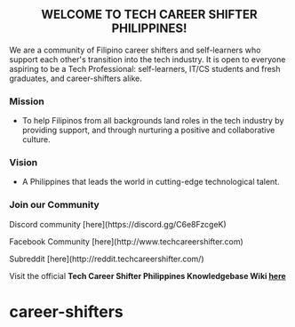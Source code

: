 <div align= "center" >

## WELCOME TO TECH CAREER SHIFTER PHILIPPINES!

</div>
We are a community of Filipino career shifters and self-learners who support each other's transition into the tech industry. It is open to everyone aspiring to be a Tech Professional: self-learners, IT/CS students and fresh graduates, and career-shifters alike.

### Mission

- To help Filipinos from all backgrounds land roles in the tech industry by providing support, and through nurturing a positive and collaborative culture.

### Vision

- A Philippines that leads the world in cutting-edge technological talent.

### Join our Community

<p> Discord community [here](https://discord.gg/C6e8FzcgeK) </p>
<p> Facebook Community [here](http://www.techcareershifter.com) </p> 
<p> Subreddit [here](http://reddit.techcareershifter.com/) </p>

Visit the official <b>Tech Career Shifter Philippines Knowledgebase Wiki [here](http://wiki.techcareershifter.com/) </b>
# career-shifters
